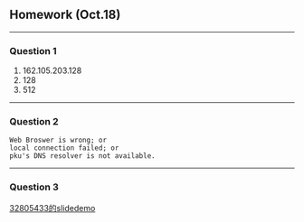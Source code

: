 ## Homework (Oct.18)
---
### Question 1
  
1. 162.105.203.128
2. 128
3. 512

---
### Question 2

    Web Broswer is wrong; or
    local connection failed; or
    pku's DNS resolver is not available.

---
### Question 3

[32805433的slidedemo](https://32805433.github.io/slidedemo/)

